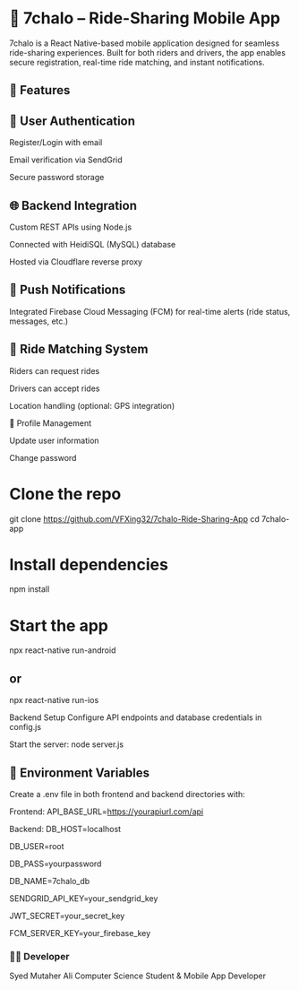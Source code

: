 # 🚗 7chalo – Ride-Sharing Mobile App
7chalo is a React Native-based mobile application designed for seamless ride-sharing experiences. Built for both riders and drivers, the app enables secure registration, real-time ride matching, and instant notifications.

## 📱 Features
## 🔐 User Authentication

Register/Login with email

Email verification via SendGrid

Secure password storage

## 🌐 Backend Integration

Custom REST APIs using Node.js

Connected with HeidiSQL (MySQL) database

Hosted via Cloudflare reverse proxy

## 🔔 Push Notifications

Integrated Firebase Cloud Messaging (FCM) for real-time alerts (ride status, messages, etc.)

## 📍 Ride Matching System

Riders can request rides

Drivers can accept rides

Location handling (optional: GPS integration)

👤 Profile Management

Update user information

Change password

# Clone the repo
git clone https://github.com/VFXing32/7chalo-Ride-Sharing-App
cd 7chalo-app

# Install dependencies
npm install

# Start the app
npx react-native run-android
## or
npx react-native run-ios

Backend Setup
Configure API endpoints and database credentials in config.js

Start the server:
node server.js

## 🔐 Environment Variables
Create a .env file in both frontend and backend directories with:

Frontend:
API_BASE_URL=https://yourapiurl.com/api

Backend:
DB_HOST=localhost

DB_USER=root

DB_PASS=yourpassword

DB_NAME=7chalo_db

SENDGRID_API_KEY=your_sendgrid_key

JWT_SECRET=your_secret_key

FCM_SERVER_KEY=your_firebase_key

### 👨‍💻 Developer
Syed Mutaher Ali
Computer Science Student & Mobile App Developer
